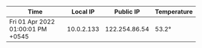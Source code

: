 | Time     | Local IP | Public IP | Temperature |
| ----------- | ----------- | ----------- | ----------- |
| Fri 01 Apr 2022 01:00:01 PM +0545      | 10.0.2.133     | 122.254.86.54  | 53.2° |
